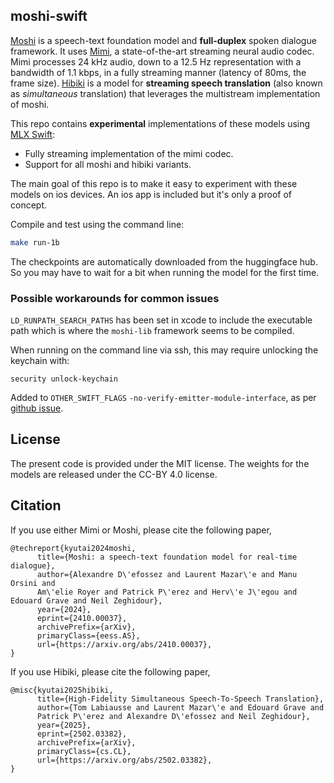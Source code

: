 ## moshi-swift

[Moshi][moshi] is a speech-text foundation model and **full-duplex** spoken dialogue framework.
It uses [Mimi][moshi], a state-of-the-art streaming neural audio codec. Mimi processes 24 kHz audio, down to a 12.5 Hz representation
with a bandwidth of 1.1 kbps, in a fully streaming manner (latency of 80ms, the frame size).
[Hibiki][hibiki] is a model for **streaming speech translation** (also known as
*simultaneous* translation) that leverages the multistream implementation of
moshi.

This repo contains **experimental** implementations of these models using [MLX
Swift](https://github.com/ml-explore/mlx-swift):
- Fully streaming implementation of the mimi codec.
- Support for all moshi and hibiki variants.

The main goal of this repo is to make it easy to experiment with these models
on ios devices. An ios app is included but it's only a proof of concept.

Compile and test using the command line:
```bash
make run-1b
```

The checkpoints are automatically downloaded from the huggingface hub. So you
may have to wait for a bit when running the model for the first time.

### Possible workarounds for common issues
`LD_RUNPATH_SEARCH_PATHS` has been set in xcode to include the executable path
which is where the `moshi-lib` framework seems to be compiled.

When running on the command line via ssh, this may require unlocking the keychain with:
```
security unlock-keychain
```

Added to `OTHER_SWIFT_FLAGS` `-no-verify-emitter-module-interface`,
as per [github issue](https://github.com/swiftlang/swift/issues/64669).

## License

The present code is provided under the MIT license.
The weights for the models are released under the CC-BY 4.0 license.

## Citation

If you use either Mimi or Moshi, please cite the following paper,

```
@techreport{kyutai2024moshi,
      title={Moshi: a speech-text foundation model for real-time dialogue},
      author={Alexandre D\'efossez and Laurent Mazar\'e and Manu Orsini and
      Am\'elie Royer and Patrick P\'erez and Herv\'e J\'egou and Edouard Grave and Neil Zeghidour},
      year={2024},
      eprint={2410.00037},
      archivePrefix={arXiv},
      primaryClass={eess.AS},
      url={https://arxiv.org/abs/2410.00037},
}
```

If you use Hibiki, please cite the following paper,

```
@misc{kyutai2025hibiki,
      title={High-Fidelity Simultaneous Speech-To-Speech Translation},
      author={Tom Labiausse and Laurent Mazar\'e and Edouard Grave and
      Patrick P\'erez and Alexandre D\'efossez and Neil Zeghidour},
      year={2025},
      eprint={2502.03382},
      archivePrefix={arXiv},
      primaryClass={cs.CL},
      url={https://arxiv.org/abs/2502.03382},
}
```

[moshi]: https://arxiv.org/abs/2410.00037
[hibiki]: https://arxiv.org/abs/2502.03382
